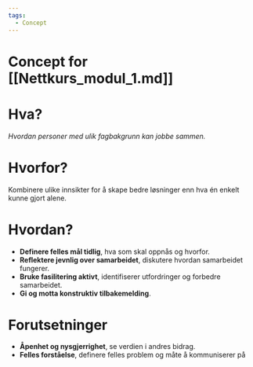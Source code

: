 ```yaml
---
tags:
  - Concept
---
```

# Concept for [[Nettkurs_modul_1.md]]

# Hva?
*Hvordan personer med ulik fagbakgrunn kan jobbe sammen.*

# Hvorfor?
Kombinere ulike innsikter for å skape bedre løsninger enn hva én enkelt kunne gjort alene.

# Hvordan?
* **Definere felles mål tidlig**, hva som skal oppnås og hvorfor.
* **Reflektere jevnlig over samarbeidet**, diskutere hvordan samarbeidet fungerer.
* **Bruke fasilitering aktivt**, identifiserer utfordringer og forbedre samarbeidet.
* **Gi og motta konstruktiv tilbakemelding**.

# Forutsetninger
* **Åpenhet og nysgjerrighet**, se verdien i andres bidrag.
* **Felles forståelse**, definere felles problem og måte å kommuniserer på

